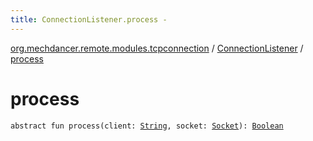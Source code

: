 ```yaml
---
title: ConnectionListener.process - 
---
```


[org.mechdancer.remote.modules.tcpconnection](../index.html) / [ConnectionListener](index.html) / [process](./process.html)

# process

`abstract fun process(client: `[`String`](https://kotlinlang.org/api/latest/jvm/stdlib/kotlin/-string/index.html)`, socket: `[`Socket`](http://docs.oracle.com/javase/6/docs/api/java/net/Socket.html)`): `[`Boolean`](https://kotlinlang.org/api/latest/jvm/stdlib/kotlin/-boolean/index.html)
